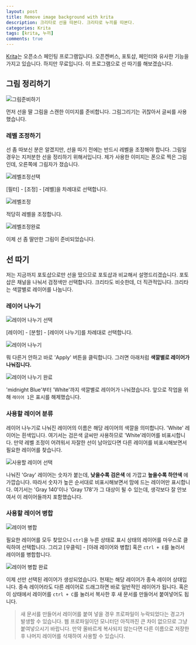 ```yaml
---
layout: post
title: Remove image background with krita
description: 크리타로 선을 따본다. 크리타로 누끼를 따본다.
categories: Krita
tags: [krita, 누끼]
comments: true
---
```


[Krita](https://krita.org)는 오픈소스 페인팅 프로그램입니다.
오픈켄버스, 포토샵, 페인터와 유사한 기능을 가지고 있습니다.
하지만 무료입니다.
이 프로그램으로 선 따기를 해보겠습니다.

## 그림 정리하기

![그림준비하기](/postres/170531/01.JPG)

먼저 선을 딸 그림을 스캔한 이미지를 준비합니다.
그림그리기는 귀찮아서 글씨를 사용했습니다.

### 레벨 조정하기

선 좀 따보신 분은 알겠지만, 선을 따기 전에는 반드시 레벨을 조정해야 합니다.
그림일 경우는 지저분한 선을 정리하기 위해서입니다.
제가 사용한 이미지는 폰으로 찍은 그림인데, 오른쪽에 그림자가 졌습니다.

![레벨조정선택](/postres/170531/02.jpg)

[필터] - [조정] - [레벨]을 차례대로 선택합니다.

![레벨조정](/postres/170531/03.JPG)

적당히 레벨을 조정합니다.

![레벨조정완료](/postres/170531/04.JPG)

이제 선 좀 딸만한 그림이 준비되었습니다.

## 선 따기

저는 지금까지 포토샵으로만 선을 땄으므로 포토샵과 비교해서 설명드리겠습니다.
포토샵은 채널을 나눠서 검정색만 선택합니다.
크리타도 비슷한데, 더 직관적입니다.
크리타는 색깔별로 레이어를 나눕니다.

### 레이어 나누기

![레이어 나누기 선택](/postres/170531/05.jpg)

[레이어] - [분할] - [레이어 나누기]를 차례대로 선택합니다.

![레이어 나누기](/postres/170531/06.JPG)

뭐 다른거 안하고 바로 'Apply' 버튼을 클릭합니다.
그러면 아래처럼 **색깔별로 레이어가 나눠집니다.**

![레이어 나누기 완료](/postres/170531/07.JPG)

'midnight Blue'부터 'White'까지 색깔별로 레이어가 나눠졌습니다.
앞으로 작업을 위해 `레이어 1`은 표시를 해제했습니다.

### 사용할 레이어 분류

레이어 나누기로 나눠진 레이어의 이름은 해당 레이어의 색깔을 의미합니다.
'White' 레이어는 흰색입니다.
여기서는 검은색 글씨만 사용하므로 'White'레이어를 비표시합니다.
만약 레벨 조정이 어려워서 자잘한 선이 남아있다면 다른 레이어를 비표시해보면서 필요한 레이어를 찾습니다.

![사용할 레이어 선택](/postres/170531/08.JPG)

나눠진 'Gray' 레이어는 숫자가 붙는데, **낮을수록 검은색** 에 가깝고 **높을수록 하얀색** 에 가깝습니다.
따라서 숫자가 높은 순서대로 비표시해보면서 맘에 드는 레이어만 표시합니다.
여기서는 'Gray 140'이나 'Gray 178'가 그 대상이 될 수 있는데, 생각보다 잘 안보여서 이 레이어들까지 포함했습니다.

### 사용할 레이어 병합

![레이어 병합](/postres/170531/09.jpg)

필요한 레이어를 모두 찾았으니 `ctrl`을 누른 상태로 표시 상태의 레이어를 마우스로 클릭하여 선택합니다.
그리고 [우클릭] - [아래 레이어와 병합] 혹은 `ctrl + E`를 눌러서 레이어를 병합합니다.

![레이어 병합 완료](/postres/170531/10.JPG)

이제 선만 선택된 레이어가 생성되었습니다.
현재는 해당 레이어가 종속 레이어 상태입니다.
종속 레이어라도 다른 레이어로 드래그하면 바로 일반적인 레이어가 됩니다.
혹은 이 상태에서 레이어를 `ctrl + C`를 눌러서 복사한 후 새 문서를 만들어서 붙여넣어도 됩니다.

> 새 문서를 만들어서 레이어를 붙여 넣을 경우 프로파일이 누락되었다는 경고가 발생할 수 있습니다.
웹 프로파일이던 모니터던 아직까진 큰 차이 없으므로 그냥 붙여넣으시기 바랍니다.
만약 올바르게 복사되지 않는다면 다른 이름으로 저장한 후 나머지 레이어를 삭재하여 사용할 수 있습니다.
